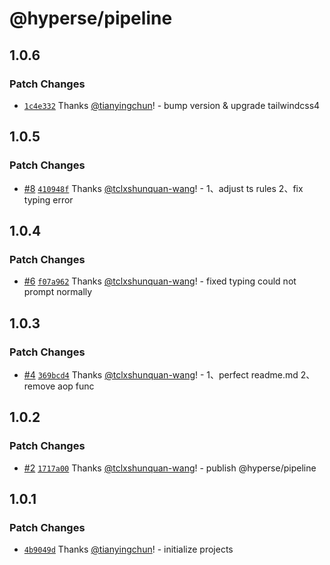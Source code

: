 # @hyperse/pipeline

## 1.0.6

### Patch Changes

- [`1c4e332`](https://github.com/hyperse-io/pipeline/commit/1c4e33231a80d2028991710df53f155aa2c4a3a2) Thanks [@tianyingchun](https://github.com/tianyingchun)! - bump version & upgrade tailwindcss4

## 1.0.5

### Patch Changes

- [#8](https://github.com/hyperse-io/pipeline/pull/8) [`410948f`](https://github.com/hyperse-io/pipeline/commit/410948fdc4c48b53d1ea1c7ae2f075f09d739791) Thanks [@tclxshunquan-wang](https://github.com/tclxshunquan-wang)! - 1、adjust ts rules
  2、fix typing error

## 1.0.4

### Patch Changes

- [#6](https://github.com/hyperse-io/pipeline/pull/6) [`f07a962`](https://github.com/hyperse-io/pipeline/commit/f07a962e96ab1c12b272446225c002a783dd0445) Thanks [@tclxshunquan-wang](https://github.com/tclxshunquan-wang)! - fixed typing could not prompt normally

## 1.0.3

### Patch Changes

- [#4](https://github.com/hyperse-io/pipeline/pull/4) [`369bcd4`](https://github.com/hyperse-io/pipeline/commit/369bcd4ef73741ff2b5f928d2571fe81541f7cef) Thanks [@tclxshunquan-wang](https://github.com/tclxshunquan-wang)! - 1、perfect readme.md
  2、remove aop func

## 1.0.2

### Patch Changes

- [#2](https://github.com/hyperse-io/pipeline/pull/2) [`1717a00`](https://github.com/hyperse-io/pipeline/commit/1717a00820af0989636945711981211476d62a83) Thanks [@tclxshunquan-wang](https://github.com/tclxshunquan-wang)! - publish @hyperse/pipeline

## 1.0.1

### Patch Changes

- [`4b9049d`](https://github.com/hyperse-io/pipeline/commit/4b9049d29b7b9fe2be066bddb27e3fe7d959d788) Thanks [@tianyingchun](https://github.com/tianyingchun)! - initialize projects
